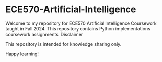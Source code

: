 # ECE570-Artificial-Intelligence

Welcome to my repository for ECE570 Artificial Intelligence Coursework taught in Fall 2024. This repository contains Python implementations coursework assignments.
Disclaimer

This repository is intended for knowledge sharing only.

Happy learning!
